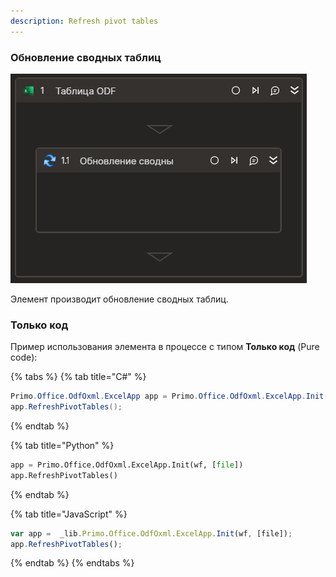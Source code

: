 ```yaml
---
description: Refresh pivot tables
---
```

### Обновление сводных таблиц

![](../../../../resources/activities/basic/odf/table/odftable-refresh-pivot-tables.png)

Элемент производит обновление сводных таблиц.

### Только код
Пример использования элемента в процессе с типом **Только код** (Pure code):

{% tabs %}
{% tab title="C#" %}
```csharp
Primo.Office.OdfOxml.ExcelApp app = Primo.Office.OdfOxml.ExcelApp.Init(wf, [file]);
app.RefreshPivotTables();
```
{% endtab %}

{% tab title="Python" %}
```python
app = Primo.Office.OdfOxml.ExcelApp.Init(wf, [file])
app.RefreshPivotTables()
```
{% endtab %}

{% tab title="JavaScript" %}
```javascript
var app =  _lib.Primo.Office.OdfOxml.ExcelApp.Init(wf, [file]);
app.RefreshPivotTables();
```
{% endtab %}
{% endtabs %}
